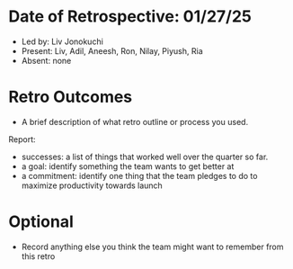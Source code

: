 # Date of Retrospective: 01/27/25

* Led by: Liv Jonokuchi
* Present: Liv, Adil, Aneesh, Ron, Nilay, Piyush, Ria
* Absent: none

# Retro Outcomes

* A brief description of what retro outline or process you used.

Report:
* successes: a list of things that worked well over the quarter so far. 
* a goal: identify something the team wants to get better at
* a commitment: identify one thing that the team pledges to do to maximize productivity towards launch

# Optional

* Record anything else you think the team might want to remember from this retro
